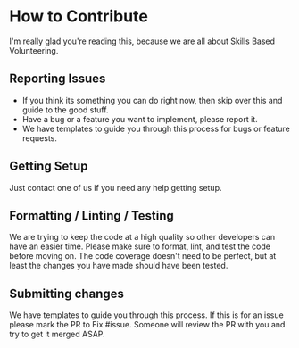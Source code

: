 # How to Contribute

I'm really glad you're reading this, because we are all about Skills Based Volunteering.

## Reporting Issues

- If you think its something you can do right now, then skip over this and guide to the good stuff.
- Have a bug or a feature you want to implement, please report it.
- We have templates to guide you through this process for bugs or feature requests.

## Getting Setup

Just contact one of us if you need any help getting setup.

## Formatting / Linting / Testing

We are trying to keep the code at a high quality so other developers can have an easier time.
Please make sure to format, lint, and test the code before moving on. The code coverage doesn't
need to be perfect, but at least the changes you have made should have been tested.

## Submitting changes

We have templates to guide you through this process.
If this is for an issue please mark the PR to Fix #issue.
Someone will review the PR with you and try to get it merged ASAP.
